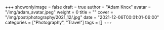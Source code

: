 +++
showonlyimage = false
draft = true
author = "Adam Knox"
avatar = "/img/adam_avatar.jpeg"
weight = 0
title = ""
cover = "/img/post/photography/2021_12/.jpg"
date = "2021-12-06T00:01:01-06:00"
categories = ["Photography", "Travel"]
tags = []
+++
<!--more-->
